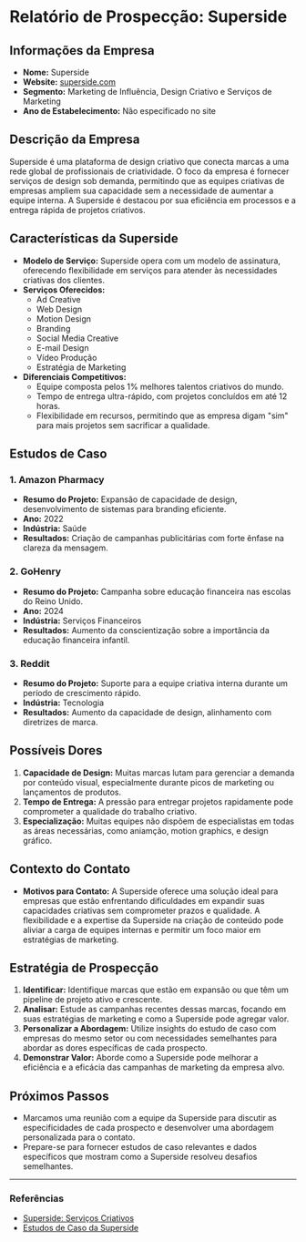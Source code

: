 # Relatório de Prospecção: Superside

## Informações da Empresa
- **Nome:** Superside
- **Website:** [superside.com](https://www.superside.com)
- **Segmento:** Marketing de Influência, Design Criativo e Serviços de Marketing
- **Ano de Estabelecimento:** Não especificado no site

## Descrição da Empresa
Superside é uma plataforma de design criativo que conecta marcas a uma rede global de profissionais de criatividade. O foco da empresa é fornecer serviços de design sob demanda, permitindo que as equipes criativas de empresas ampliem sua capacidade sem a necessidade de aumentar a equipe interna. A Superside é destacou por sua eficiência em processos e a entrega rápida de projetos criativos.

## Características da Superside
- **Modelo de Serviço:** Superside opera com um modelo de assinatura, oferecendo flexibilidade em serviços para atender às necessidades criativas dos clientes.
- **Serviços Oferecidos:**
  - Ad Creative
  - Web Design
  - Motion Design
  - Branding
  - Social Media Creative
  - E-mail Design
  - Vídeo Produção
  - Estratégia de Marketing
- **Diferenciais Competitivos:**
  - Equipe composta pelos 1% melhores talentos criativos do mundo.
  - Tempo de entrega ultra-rápido, com projetos concluídos em até 12 horas.
  - Flexibilidade em recursos, permitindo que as empresa digam "sim" para mais projetos sem sacrificar a qualidade.

## Estudos de Caso
### 1. Amazon Pharmacy
- **Resumo do Projeto:** Expansão de capacidade de design, desenvolvimento de sistemas para branding eficiente.
- **Ano:** 2022
- **Indústria:** Saúde
- **Resultados:** Criação de campanhas publicitárias com forte ênfase na clareza da mensagem.

### 2. GoHenry
- **Resumo do Projeto:** Campanha sobre educação financeira nas escolas do Reino Unido.
- **Ano:** 2024
- **Indústria:** Serviços Financeiros
- **Resultados:** Aumento da conscientização sobre a importância da educação financeira infantil.

### 3. Reddit
- **Resumo do Projeto:** Suporte para a equipe criativa interna durante um período de crescimento rápido.
- **Indústria:** Tecnologia
- **Resultados:** Aumento da capacidade de design, alinhamento com diretrizes de marca.

## Possíveis Dores
1. **Capacidade de Design:** Muitas marcas lutam para gerenciar a demanda por conteúdo visual, especialmente durante picos de marketing ou lançamentos de produtos.
2. **Tempo de Entrega:** A pressão para entregar projetos rapidamente pode comprometer a qualidade do trabalho criativo.
3. **Especialização:** Muitas equipes não dispõem de especialistas em todas as áreas necessárias, como aniamção, motion graphics, e design gráfico.

## Contexto do Contato
- **Motivos para Contato:** A Superside oferece uma solução ideal para empresas que estão enfrentando dificuldades em expandir suas capacidades criativas sem comprometer prazos e qualidade. A flexibilidade e a expertise da Superside na criação de conteúdo pode aliviar a carga de equipes internas e permitir um foco maior em estratégias de marketing.

## Estratégia de Prospecção
1. **Identificar:** Identifique marcas que estão em expansão ou que têm um pipeline de projeto ativo e crescente.
2. **Analisar:** Estude as campanhas recentes dessas marcas, focando em suas estratégias de marketing e como a Superside pode agregar valor.
3. **Personalizar a Abordagem:** Utilize insights do estudo de caso com empresas do mesmo setor ou com necessidades semelhantes para abordar as dores específicas de cada prospecto.
4. **Demonstrar Valor:** Aborde como a Superside pode melhorar a eficiência e a eficácia das campanhas de marketing da empresa alvo.

## Próximos Passos
- Marcamos uma reunião com a equipe da Superside para discutir as especificidades de cada prospecto e desenvolver uma abordagem personalizada para o contato.
- Prepare-se para fornecer estudos de caso relevantes e dados específicos que mostram como a Superside resolveu desafios semelhantes.

---

### Referências
- [Superside: Serviços Criativos](https://www.superside.com/design-services)
- [Estudos de Caso da Superside](https://www.superside.com/our-work)